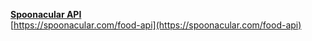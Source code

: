 [**Spoonacular API**](https://spoonacular.com/food-api)  
[https://spoonacular.com/food-api](https://spoonacular.com/food-api)